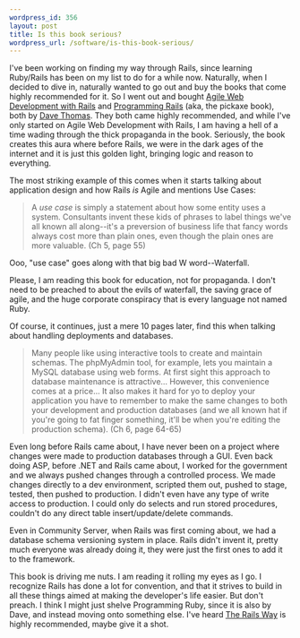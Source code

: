 ```yaml
--- 
wordpress_id: 356
layout: post
title: Is this book serious?
wordpress_url: /software/is-this-book-serious/
---
```


<p>I've been working on finding my way through Rails, since learning Ruby/Rails has been on my list to do for a while now.  Naturally, when I decided to dive in, naturally wanted to go out and buy the books that come highly recommended for it.  So I went out and bought <a href="http://www.amazon.com/exec/obidos/ASIN/0977616630/qgyennet-20">Agile Web Development with Rails</a> and <a href="http://www.amazon.com/exec/obidos/ASIN/0974514055/qgyennet-20">Programming Rails</a> (aka, the pickaxe book), both by <a href="http://pragdave.pragprog.com/">Dave Thomas</a>.  They both came highly recommended, and while I've only started on Agile Web Development with Rails, I am having a hell of a time wading through the thick propaganda in the book.  Seriously, the book creates this aura where before Rails, we were in the dark ages of the internet and it is just this golden light, bringing logic and reason to everything.</p>

<p>The most striking example of this comes when it starts talking about application design and how Rails <em>is</em> Agile and mentions Use Cases:</p>

<p><blockquote>A <em>use case</em> is simply a statement about how some entity uses a system.  Consultants invent these kids of phrases to label things we've all known all along--it's a preversion of business life that fancy words always cost more than plain ones, even though the plain ones are more valuable. (Ch 5, page 55)</blockquote></p>

<p>Ooo, "use case" goes along with that big bad W word--Waterfall.</p>

<p>Please, I am reading this book for education, not for propaganda.  I don't need to be preached to about the evils of waterfall, the saving grace of agile, and the huge corporate conspiracy that is every language not named Ruby.</p>

<p>Of course, it continues, just a mere 10 pages later, find this when talking about handling deployments and databases.</p>

<p><blockquote>Many people like using interactive tools to create and maintain schemas.  The phpMyAdmin tool, for example, lets you maintain a MySQL database using web forms.  At first sight this approach to database maintenance is attractive... However, this convenience comes at a price... It also makes it hard for yo to deploy your application you have to remember to make the same changes to both your development and production databases (and we all known hat if you're going to fat finger something, it'll be when you're editing the production schema). (Ch 6, page 64-65)</blockquote></p>

<p>Even long before Rails came about, I have never been on a project where changes were made to production databases through a GUI.  Even back doing ASP, before .NET and Rails came about, I worked for the government and we always pushed changes through a controlled process.  We made changes directly to a dev environment, scripted them out, pushed to stage, tested, then pushed to production.  I didn't even have any type of write access to production.  I could only do selects and run stored procedures, couldn't do any direct table insert/update/delete commands.</p>

<p>Even in Community Server, when Rails was first coming about, we had a database schema versioning system in place.  Rails didn't invent it, pretty much everyone was already doing it, they were just the first ones to add it to the framework.</p>

<p>This book is driving me nuts.  I am reading it rolling my eyes as I go.  I recognize Rails has done a lot for convention, and that it strives to build in all these things aimed at making the developer's life easier.  But don't preach.  I think I might just shelve Programming Ruby, since it is also by Dave, and instead moving onto something else.  I've heard <a href="http://www.amazon.com/exec/obidos/ASIN/0321445619/qgyennet-20">The Rails Way</a> is highly recommended, maybe give it a shot.</p>
         
